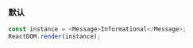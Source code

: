 ### 默认

<!--start-code-->

```js
const instance = <Message>Informational</Message>;
ReactDOM.render(instance);
```

<!--end-code-->
